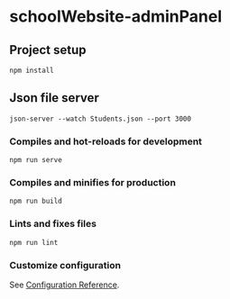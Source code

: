 # schoolWebsite-adminPanel

## Project setup
```
npm install
```

## Json file server
```
json-server --watch Students.json --port 3000
```

### Compiles and hot-reloads for development
```
npm run serve
```

### Compiles and minifies for production
```
npm run build
```

### Lints and fixes files
```
npm run lint
```

### Customize configuration
See [Configuration Reference](https://cli.vuejs.org/config/).
